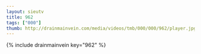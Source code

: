 ```yaml
--- 
layout: sieutv
title: 962
tags: ["000"]
thumb: http://drainmainvein.com/media/videos/tmb/000/000/962/player.jpg
---
```

{% include drainmainvein key="962" %} 
